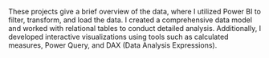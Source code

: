 These projects give a brief overview of the data, where I utilized Power BI to filter, transform, and load the data. I created a comprehensive data model and worked with relational tables to conduct detailed analysis. Additionally, I developed interactive visualizations using tools such as calculated measures, Power Query, and DAX (Data Analysis Expressions).
